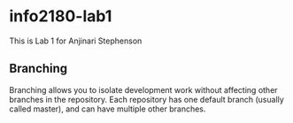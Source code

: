 # info2180-lab1
This is Lab 1 for Anjinari Stephenson

## Branching
Branching allows you to isolate development work without
affecting other branches in the repository. Each repository
has one default branch (usually called master), and can have 
multiple other branches.